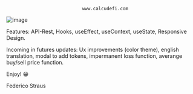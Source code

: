 								www.calcudefi.com


![image](https://user-images.githubusercontent.com/75544302/147274152-751402c4-a769-4acf-be3e-42f3b961585e.png)

Features:
 API-Rest, Hooks, useEffect, useContext, useState, Responsive Design.
 
Incoming in futures updates:
Ux improvements (color theme), english translation, modal to add tokens, impermanent loss function, averange buy/sell price function.

Enjoy! 😁

Federico Straus
